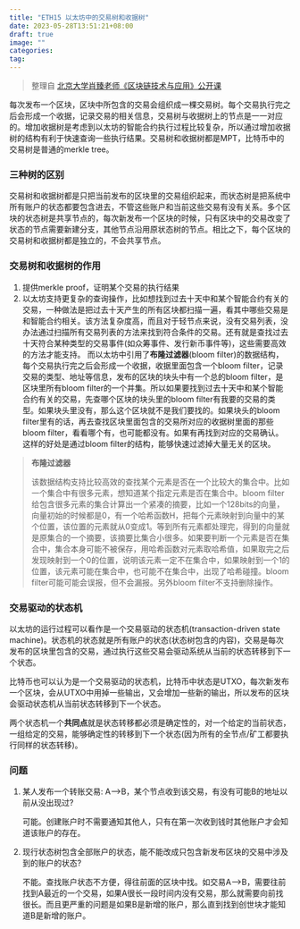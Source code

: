 ```yaml
---
title: "ETH15 以太坊中的交易树和收据树"
date: 2023-05-28T13:51:21+08:00
draft: true
image: ""
categories: 
tag:
---
```



> 整理自 [北京大学肖臻老师《区块链技术与应用》公开课](https://www.bilibili.com/video/BV1Vt411X7JF?from=search&seid=14488407572640514229)



每次发布一个区块，区块中所包含的交易会组织成一棵交易树。每个交易执行完之后会形成一个收据，记录交易的相关信息，交易树与收据树上的节点是一一对应的。增加收据树是考虑到以太坊的智能合约执行过程比较复杂，所以通过增加收据树的结构有利于快速查询一些执行结果。交易树和收据树都是MPT，比特币中的交易树是普通的merkle tree。 

### 三种树的区别

交易树和收据树都是只把当前发布的区块里的交易组织起来，而状态树是把系统中所有账户的状态都要包含进去，不管这些账户和当前这些交易有没有关系。多个区块的状态树是共享节点的，每次新发布一个区块的时候，只有区块中的交易改变了状态的节点需要新建分支，其他节点沿用原状态树的节点。相比之下，每个区块的交易树和收据树都是独立的，不会共享节点。

### 交易树和收据树的作用

1. 提供merkle proof，证明某个交易的执行结果
2. 以太坊支持更复杂的查询操作，比如想找到过去十天中和某个智能合约有关的交易，一种做法是把过去十天产生的所有区块都扫描一遍，看其中哪些交易是和智能合约相关。该方法复杂度高，而且对于轻节点来说，没有交易列表，没办法通过扫描所有交易列表的方法来找到符合条件的交易。还有就是查找过去十天符合某种类型的交易事件(如众筹事件、发行新币事件等)，这些需要高效的方法才能支持。
   而以太坊中引用了**布隆过滤器**(bloom filter)的数据结构，每个交易执行完之后会形成一个收据，收据里面包含一个bloom filter，记录交易的类型、地址等信息，发布的区块的块头中有一个总的bloom filter，是区块里所有bloom filter的一个并集。所以如果要找到过去十天中和某个智能合约有关的交易，先查哪个区块的块头里的bloom filter有我要的交易的类型。如果块头里没有，那么这个区块就不是我们要找的。如果块头的bloom filter里有的话，再去查找区块里面包含的交易所对应的收据树里面的那些bloom filter，看看哪个有，也可能都没有。如果有再找到对应的交易确认。这样的好处是通过bloom filter的结构，能够快速过滤掉大量无关的区块。

> **布隆过滤器**
>
> 该数据结构支持比较高效的查找某个元素是否在一个比较大的集合中。比如一个集合中有很多元素，想知道某个指定元素是否在集合中。bloom filter给包含很多元素的集合计算出一个紧凑的摘要，比如一个128bits的向量，向量初始的时候都是0，有一个哈希函数H，把每个元素映射到向量中的某个位置，该位置的元素就从0变成1。等到所有元素都处理完，得到的向量就是原集合的一个摘要，该摘要比集合小很多。如果要判断一个元素是否在集合中，集合本身可能不被保存，用哈希函数对元素取哈希值，如果取完之后发现映射到一个0的位置，说明该元素一定不在集合中，如果映射到一个1的位置，该元素可能在集合中，也可能不在集合中，出现了哈希碰撞。bloom filter可能可能会误报，但不会漏报。另外bloom filter不支持删除操作。

### 交易驱动的状态机

以太坊的运行过程可以看作是一个交易驱动的状态机(transaction-driven state machine)。状态机的状态就是所有账户的状态(状态树包含的内容)，交易是每次发布的区块里包含的交易，通过执行这些交易会驱动系统从当前的状态转移到下一个状态。

比特币也可以认为是一个交易驱动的状态机，比特币中状态是UTXO，每次新发布一个区块，会从UTXO中用掉一些输出，又会增加一些新的输出，所以发布的区块会驱动状态机从当前状态转移到下一个状态。

两个状态机一个**共同点**就是状态转移都必须是确定性的，对一个给定的当前状态，一组给定的交易，能够确定性的转移到下一个状态(因为所有的全节点/矿工都要执行同样的状态转移)。



### 问题

1. 某人发布一个转账交易: A-->B，某个节点收到该交易，有没有可能B的地址以前从没出现过?

   可能。创建账户时不需要通知其他人，只有在第一次收到钱时其他账户才会知道该账户的存在。

2. 现行状态树包含全部账户的状态，能不能改成只包含新发布区块的交易中涉及到的账户的状态?

   不能。查找账户状态不方便，得往前面的区块中找。如交易A-->B，需要往前找到A最近的一个交易，如果A很长一段时间内没有交易，那么就需要向前找很长。而且更严重的问题是如果B是新增的账户，那么直到找到创世块才能知道B是新增的账户。

